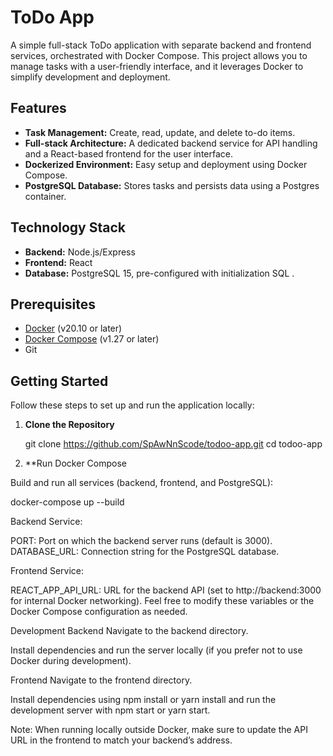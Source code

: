 # ToDo App

A simple full-stack ToDo application with separate backend and frontend services, orchestrated with Docker Compose. This project allows you to manage tasks with a user-friendly interface, and it leverages Docker to simplify development and deployment.

## Features

- **Task Management:** Create, read, update, and delete to-do items.
- **Full-stack Architecture:** A dedicated backend service for API handling and a React-based frontend for the user interface.
- **Dockerized Environment:** Easy setup and deployment using Docker Compose.
- **PostgreSQL Database:** Stores tasks and persists data using a Postgres container.

## Technology Stack

- **Backend:**  Node.js/Express
- **Frontend:** React 
- **Database:** PostgreSQL 15, pre-configured with initialization SQL .

## Prerequisites

- [Docker](https://www.docker.com/get-started) (v20.10 or later)
- [Docker Compose](https://docs.docker.com/compose/install/) (v1.27 or later)
- Git

## Getting Started

Follow these steps to set up and run the application locally:

1. **Clone the Repository**

   git clone https://github.com/SpAwNnScode/todoo-app.git
   cd todoo-app


2. **Run Docker Compose

Build and run all services (backend, frontend, and PostgreSQL):

docker-compose up --build

Backend Service:

PORT: Port on which the backend server runs (default is 3000).
DATABASE_URL: Connection string for the PostgreSQL database.

Frontend Service:

REACT_APP_API_URL: URL for the backend API (set to http://backend:3000 for internal Docker networking).
Feel free to modify these variables or the Docker Compose configuration as needed.

Development
Backend
Navigate to the backend directory.

Install dependencies and run the server locally (if you prefer not to use Docker during development).

Frontend
Navigate to the frontend directory.

Install dependencies using npm install or yarn install and run the development server with npm start or yarn start.

Note: When running locally outside Docker, make sure to update the API URL in the frontend to match your backend’s address.
